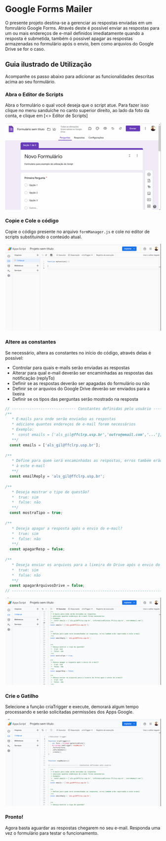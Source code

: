 # Google Forms Mailer

O presente projeto destina-se a gerenciar as respostas enviadas em um fomrulário Google Forms.
Através deste é possível enviar as respostas para um ou mais endereços de e-mail definidos imediatamente quando a resposta é submetida, também ó possivel apagar as respostas armazenadas no formulário após o envio, bem como arquvios do Google Drive se for o caso.

## Guia ilustrado de Utilização

Acompanhe os passo abaixo para adicionar as funcionalidades descritas acima ao seu formulário.

### Abra o Editor de Scripts 

Abra o formulário o qual você deseja que o script atue. Para fazer isso clique no menu sanduíche no canto superior direito, ao lado da foto da conta, e clique em [<> Editor de Scripts]


![Abrindo o Editor de scripts](img/abrindoAppScripts.gif)

### Copie e Cole o código

Copie o código presente no arquivo `formManager.js` e cole no editor de scripts substituindo o conteúdo atual.


![Copiando Codigo](img/copiandoCodigo.gif)

### Altere as constantes

Se necessário, altera as constantes no início do código, através delas é possível:
* Controlar para quais e-mails serão enviadas as respostas
* Alterar para qual e-mail deverão ser encaminhadas as respostas das notificação (replyTo)
* Definir se as respostas deverão ser apagadas do formulário ou não
* Definir se or arquvios do Google Drive deverão ser enviados para a lixeira
* Definir se os tipos das perguntas serão mostrado na resposta

```javascript
// ----------------------------- Constantes definidas pelo usuário --------------------------
/** 
   * E-mails para onde serão enviadas as respostas
   * adicione quantos endereços de e-mail forem necessários
   * Exemplo:
   *  const emails = ['als_gil@ffclrp.usp.br','outro@email.com','...'];
   **/
  const emails = ['als_gil@ffclrp.usp.br'];

/** 
   * Define para quem será encaminhadas as respostas, erros também erão reportados 
   * à este e-mail
   **/
  const emailReply = 'als_gil@ffclrp.usp.br';

/** 
   * Deseja mostrar o tipo de questão?
   *  true: sim
   *  false: não
   **/
  const mostraTipo = true;

/** 
   * Deseja apagar a resposta após o envio do e-mail?
   *  true: sim
   *  false: não
   **/
  const apagarResp = false;

/** 
   * Deseja enviar os arquivos para a lixeira do Drive após o envio do e-mail?
   *  true: sim
   *  false: não
   **/
  const apagarArquivosDrive = false;
// -------------------------------------------------------------------------------------------

```

![Alterando Constantes](img/alterandoConstantes.gif)

### Crie o Gatilho

Selecione a função criaTrigger e execute, demorará algum tempo processando e serão solicitadas permissões dos Apps Google.

![Cria Trigger](img/criaTrigger2.gif)

### Pronto!

Agora basta aguardar as respostas chegarem no seu e-mail. Responda uma vez o formulário para testar o funcionamento.

